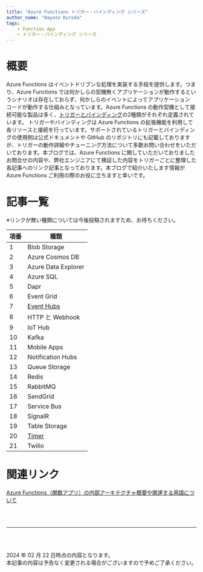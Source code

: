 ```yaml
---
title: "Azure Functions トリガー・バインディング シリーズ"
author_name: "Hayato Kuroda"
tags:
    - Function App
    - トリガー・バインディング シリーズ
---
```


# 概要
Azure Functions はイベントドリブンな処理を実装する手段を提供します。つまり、Azure Functions では何かしらの契機無くアプリケーションが動作するというシナリオは存在しておらず、何かしらのイベントによってアプリケーション コードが動作する仕組みとなっています。Azure Functions の動作契機として接続可能な製品は多く、[トリガーとバインディング](https://learn.microsoft.com/ja-jp/azure/azure-functions/functions-triggers-bindings?tabs=csharp#supported-bindings)の2種類がそれぞれ定義されています。
トリガーやバインディングは Azure Functions の拡張機能を利用して各リソースと接続を行っています。サポートされているトリガーとバインディングの使用例は公式ドキュメントや GitHub のリポジトリにも記載しておりますが、トリガーの動作詳細やチューニング方法について多数お問い合わせをいただいております。本ブログでは、Azure Functions に関していただいておりましたお問合せの内容や、弊社エンジニアにて検証した内容をトリガーごとに整理した各記事へのリンク記事となっております。本ブログで紹介いたします情報が Azure Functions ご利用の際のお役に立ちますと幸いです。

# 記事一覧
※リンクが無い種類については今後投稿されますため、お待ちください。

| 項番 | 種類 |
|--|--|
| 1 | Blob Storage |
| 2 | Azure Cosmos DB |
| 3 | Azure Data Explorer |
| 4 | Azure SQL |
| 5 | Dapr |
| 6 | Event Grid |
| 7 | [Event Hubs](https://azure.github.io/jpazpaas/2024/02/22/Azure-functions-trigger-and-binding-series-eventhubs.html) |
| 8 | HTTP と Webhook |
| 9 | IoT Hub |
| 10 | Kafka |
| 11 | Mobile Apps |
| 12 | Notification Hubs |
| 13 | Queue Storage |
| 14 | Redis |
| 15 | RabbitMQ |
| 16 | SendGrid |
| 17 | Service Bus |
| 18 | SignalR |
| 19 | Table Storage |
| 20 | [Timer](https://azure.github.io/jpazpaas/2024/02/22/Azure-functions-trigger-and-binding-series-timer.html) |
| 21 | Twilio |


# 関連リンク
[Azure Functions（関数アプリ）の内部アーキテクチャ概要や関連する用語について](https://azure.github.io/jpazpaas/2023/08/24/azure-functions-words-relative-management.html)



<br>
<br>

---

<br>
<br>

2024 年 02 月 22 日時点の内容となります。<br>
本記事の内容は予告なく変更される場合がございますので予めご了承ください。

<br>
<br>